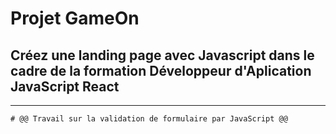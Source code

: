 # Projet GameOn 

## Créez une landing page avec Javascript dans le cadre de la formation Développeur d'Aplication JavaScript React

-------------------------------------------------------------

```diff	
# @@ Travail sur la validation de formulaire par JavaScript @@
```


